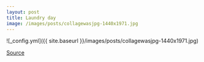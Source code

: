 ```yaml
---
layout: post
title: Laundry day
image: /images/posts/collagewasjpg-1440x1971.jpg
---
```


![_config.yml]({{ site.baseurl }}/images/posts/collagewasjpg-1440x1971.jpg)

[Source](https://www.ignant.com/submissions/mightily-marvelous-by-tamara-stoffers/)
